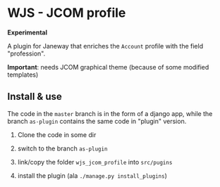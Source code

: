# WJS - JCOM profile

**Experimental**


A plugin for Janeway that enriches the `Account` profile with the
field "profession".

**Important**: needs JCOM graphical theme (because of some modified templates)

## Install & use


The code in the `master` branch is in the form of a django app, while
the branch `as-plugin` contains the same code in "plugin" version.

1. Clone the code in some dir

1. switch to the branch `as-plugin`

1. link/copy the folder `wjs_jcom_profile` into `src/pugins`

1. install the plugin (ala `./manage.py install_plugins`)

